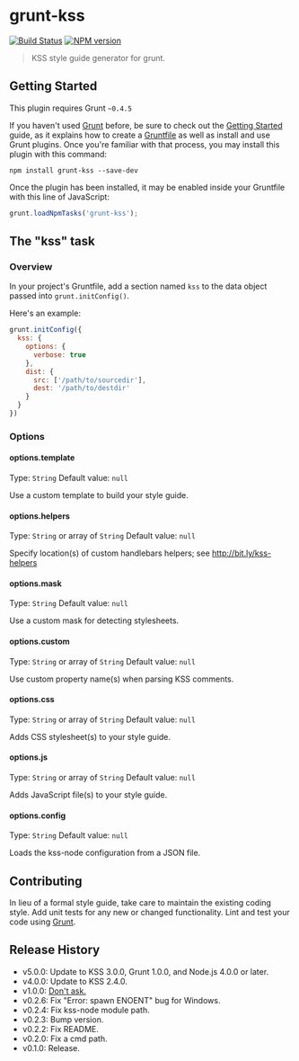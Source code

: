 # grunt-kss

[![Build Status](https://secure.travis-ci.org/kss-node/grunt-kss.png?branch=master)](http://travis-ci.org/kss-node/grunt-kss)
[![NPM version](https://badge.fury.io/js/grunt-kss.png)](http://badge.fury.io/js/grunt-kss)

> KSS style guide generator for grunt.

## Getting Started
This plugin requires Grunt `~0.4.5`

If you haven't used [Grunt](http://gruntjs.com/) before, be sure to check out the [Getting Started](http://gruntjs.com/getting-started) guide, as it explains how to create a [Gruntfile](http://gruntjs.com/sample-gruntfile) as well as install and use Grunt plugins. Once you're familiar with that process, you may install this plugin with this command:

```shell
npm install grunt-kss --save-dev
```

Once the plugin has been installed, it may be enabled inside your Gruntfile with this line of JavaScript:

```js
grunt.loadNpmTasks('grunt-kss');
```

## The "kss" task

### Overview
In your project's Gruntfile, add a section named `kss` to the data object passed into `grunt.initConfig()`.

Here's an example:

```js
grunt.initConfig({
  kss: {
    options: {
      verbose: true
    },
    dist: {
      src: ['/path/to/sourcedir'],
      dest: '/path/to/destdir'
    }
  }
})
```

### Options

#### options.template
Type: `String`
Default value: `null`

Use a custom template to build your style guide.

#### options.helpers
Type: `String` or array of `String`
Default value: `null`

Specify location(s) of custom handlebars helpers; see
http://bit.ly/kss-helpers

#### options.mask
Type: `String`
Default value: `null`

Use a custom mask for detecting stylesheets.

#### options.custom
Type: `String` or array of `String`
Default value: `null`

Use custom property name(s) when parsing KSS comments.

#### options.css
Type: `String` or array of `String`
Default value: `null`

Adds CSS stylesheet(s) to your style guide.

#### options.js
Type: `String` or array of `String`
Default value: `null`

Adds JavaScript file(s) to your style guide.

#### options.config
Type: `String`
Default value: `null`

Loads the kss-node configuration from a JSON file.

## Contributing
In lieu of a formal style guide, take care to maintain the existing coding style. Add unit tests for any new or changed functionality. Lint and test your code using [Grunt](http://gruntjs.com/).

## Release History

+ v5.0.0: Update to KSS 3.0.0, Grunt 1.0.0, and Node.js 4.0.0 or later.
+ v4.0.0: Update to KSS 2.4.0.
+ v1.0.0: [Don't ask.](https://github.com/kss-node/grunt-kss/issues/6#issuecomment-206684950)
+ v0.2.6: Fix "Error: spawn ENOENT" bug for Windows.
+ v0.2.4: Fix kss-node module path.
+ v0.2.3: Bump version.
+ v0.2.2: Fix README.
+ v0.2.0: Fix a cmd path.
+ v0.1.0: Release.
